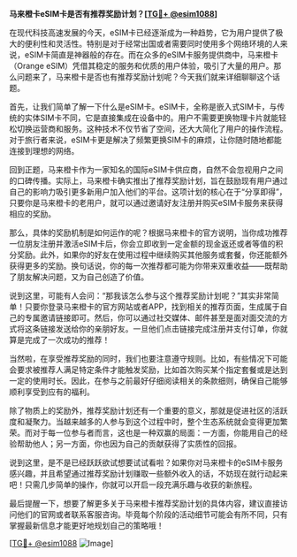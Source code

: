 **马来橙卡eSIM卡是否有推荐奖励计划？[[TG💪+ @esim1088](https://t.me/s/esim1088)]**

在现代科技高速发展的今天，eSIM卡已经逐渐成为一种趋势，它为用户提供了极大的便利性和灵活性。特别是对于经常出国或者需要同时使用多个网络环境的人来说，eSIM卡简直是神器般的存在。而在众多的eSIM卡服务提供商中，马来橙卡（Orange eSIM）凭借其稳定的服务和优质的用户体验，吸引了大量的用户。那么问题来了，马来橙卡是否也有推荐奖励计划呢？今天我们就来详细聊聊这个话题。

首先，让我们简单了解一下什么是eSIM卡。eSIM卡，全称是嵌入式SIM卡，与传统的实体SIM卡不同，它是直接集成在设备中的。用户不需要更换物理卡片就能轻松切换运营商和服务。这种技术不仅节省了空间，还大大简化了用户的操作流程。对于旅行者来说，eSIM卡更是解决了频繁更换SIM卡的麻烦，让你随时随地都能连接到理想的网络。

回到正题，马来橙卡作为一家知名的国际eSIM卡供应商，自然不会忽视用户之间的口碑传播。实际上，马来橙卡确实推出了推荐奖励计划，旨在鼓励现有用户通过自己的影响力吸引更多新用户加入他们的平台。这项计划的核心在于“分享即得”，只要你是马来橙卡的老用户，就可以通过邀请好友注册并购买eSIM卡服务来获得相应的奖励。

那么，具体的奖励机制是如何运作的呢？根据马来橙卡的官方说明，当你成功推荐一位朋友注册并激活eSIM卡后，你会立即收到一定金额的现金返还或者等值的积分奖励。此外，如果你的好友在使用过程中继续购买其他服务或套餐，你还能额外获得更多的奖励。换句话说，你的每一次推荐都可能为你带来双重收益——既帮助了朋友解决问题，又为自己创造了价值。

说到这里，可能有人会问：“那我该怎么参与这个推荐奖励计划呢？”其实非常简单！只要你登录马来橙卡的官方网站或者APP，找到相关的推荐页面，生成属于自己的专属邀请链接即可。然后，你可以通过社交媒体、邮件甚至是面对面交流的方式将这条链接发送给你的亲朋好友。一旦他们点击链接完成注册并支付订单，你就算是完成了一次成功的推荐！

当然啦，在享受推荐奖励的同时，我们也要注意遵守规则。比如，有些情况下可能会要求被推荐人满足特定条件才能触发奖励，比如首次购买某个指定套餐或是达到一定的使用时长。因此，在参与之前最好仔细阅读相关的条款细则，确保自己能够顺利享受到应有的福利。

除了物质上的奖励外，推荐奖励计划还有一个重要的意义，那就是促进社区的活跃度和凝聚力。当越来越多的人参与到这个过程中时，整个生态系统就会变得更加繁荣。而对于每一位参与者而言，这也是一种双赢的局面：一方面，你能用自己的经验帮助他人；另一方面，你也因为自己的贡献获得了实质性的回报。

说到这里，是不是已经跃跃欲试想要试试看啦？如果你对马来橙卡的eSIM卡服务感兴趣，并且希望通过推荐奖励计划赚取一些额外收入的话，不妨现在就行动起来吧！只需几步简单的操作，你就可以开启一段充满乐趣与收获的新旅程。

最后提醒一下，想要了解更多关于马来橙卡推荐奖励计划的具体内容，建议直接访问他们的官网或者联系客服咨询。毕竟每个阶段的活动细节可能会有所不同，只有掌握最新信息才能更好地规划自己的策略哦！

[[TG💪+ @esim1088](https://t.me/s/esim1088) ![Image](https://i.postimg.cc/4NQfJmqS/Snipaste-2025-05-13-00-14-12.png)]